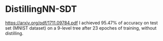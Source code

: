 # DistillingNN-SDT
https://arxiv.org/pdf/1711.09784.pdf
I achieved 95.47% of accuracy on test set (MNIST dataset) on a 9-level tree after 23 epoches of training, without distilling.

